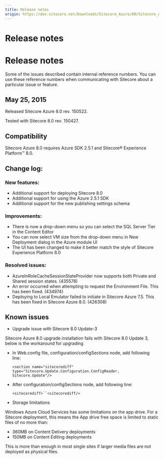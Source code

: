 ```yaml
---
title: Release notes
origin: https://dev.sitecore.net/Downloads/Sitecore_Azure/80/Sitecore_Azure_80/Release_notes
---
```


# Release notes

# Release notes

Some of the issues described contain internal reference numbers. You can use these reference numbers when communicating with Sitecore about a particular issue or feature.

## May 25, 2015

Released Sitecore Azure 8.0 rev. 150522.

Tested with Sitecore 8.0 rev. 150427.

## Compatibility

Sitecore Azure 8.0 requires Azure SDK 2.5.1 and Sitecore® Experience Platform™ 8.0. 

## Change log:

### New features:

-   Additional support for deploying Sitecore 8.0
-   Additional support for using the Azure 2.5.1 SDK
-   Additional support for the new publishing settings schema

### Improvements:

-   There is now a drop-down menu so you can select the SQL Server Tier in the Content Editor
-   You can now select VM size from the drop-down menu in New Deployment dialog in the Azure module UI
-   The UI has been changed to make it better match the style of Sitecore Experience Platform 8.0

### Resolved issues:

-   AzureInRoleCacheSessionStateProvider now supports both Private and Shared session states. (435578)
-   An error occurred when attempting to request the Environment File. This has been fixed. (434974)
-   Deploying to Local Emulator failed to initiate in Sitecore Azure 7.5. This has been fixed in Sitecore Azure 8.0. (426308)

## Known issues

-   Upgrade issue with Sitecore 8.0 Update-3

Sitecore Azure 8.0 upgrade installation fails with Sitecore 8.0 Update 3, below is the workaround for upgrading

-   In Web.config file, configuration/configSections node, add following line:
    
    `<section name="sitecorediff" type="Sitecore.Update.Configuration.ConfigReader, Sitecore.Update"/>`
    
-   After configuration/configSections node, add following line:
    
    `<sitecorediff>``<sitecorediff/>`
    

-   Storage limitations

Windows Azure Cloud Services has some limitations on the app drive. For a Sitecore deployment, this means the App drive free space is limited to static files of no more than:

-   360MB on Content Delivery deployments
-   150MB on Content Editing deployments

This is more than enough in most single sites if larger media files are not deployed as physical files.